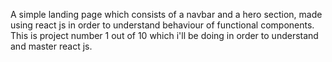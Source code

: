 A simple landing page which consists of a navbar and a hero section, made using react js in order to understand behaviour of functional components.
This is project number 1 out of 10 which i'll be doing in order to understand and master react js.
